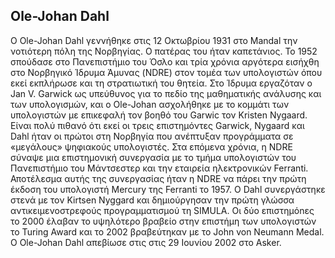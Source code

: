 ## Ole-Johan Dahl

Ο  Ole-Johan Dahl γεννήθηκε στις 12 Οκτωβρίου 1931 στο Μandal την νοτιότερη πόλη της Νορβηγίας. Ο πατέρας του ήταν καπετάνιος. Το 1952 σπούδασε στο Πανεπιστήμιο του Όσλο και τρία χρόνια αργότερα εισήχθη στο Νορβηγικό Ίδρυμα Άμυνας (NDRE) στον τομέα των υπολογιστών όπου εκεί εκπλήρωσε και τη στρατιωτική του θητεία. Στο Ίδρυμα εργαζόταν ο Jan V. Garwick ως υπεύθυνος για το πεδίο της μαθηματικής ανάλυσης και των υπολογισμών, και ο Ole-Johan ασχολήθηκε με το κομμάτι των υπολογιστών με επικεφαλή τον βοηθό του Garwic τον Kristen Nygaard. Είναι πολύ πιθανό ότι εκεί οι τρεις επιστημόντες  Garwick, Nygaard και Dahl ήταν οι πρώτοι στη Νορβηγία που ανέπτυξαν προγράμματα σε «μεγάλους» ψηφιακούς υπολογιστές. Στα επόμενα χρόνια, η NDRE σύναψε μια επιστημονική συνεργασία με το τμήμα υπολογιστών του Πανεπιστήμιο του Μάντσεστερ και την εταιρεία ηλεκτρονικών Ferranti. Αποτέλεσμα αυτής της συνεργασίας ήταν η NDRE να πάρει την πρώτη έκδοση του υπολογιστή Mercury της Ferranti το 1957. 
Ο Dahl συνεργάστηκε στενά με τον  Kirtsen Nyggard και δημιούργησαν την πρώτη  γλώσσα αντικειμενοστρεφούς προγραμματισμού τη SIMULA. Οι δύο επιστημόnες το 2000 έλαβαν το υψηλότερο βραβείο στην επιστήμη των υπολογιστών το Turing Award και το  2002 βραβεύτηκαν με το John von Neumann Medal. Ο Ole-Johan Dahl απεβίωσε στις στις 29 Ιουνίου 2002 στο Asker.
